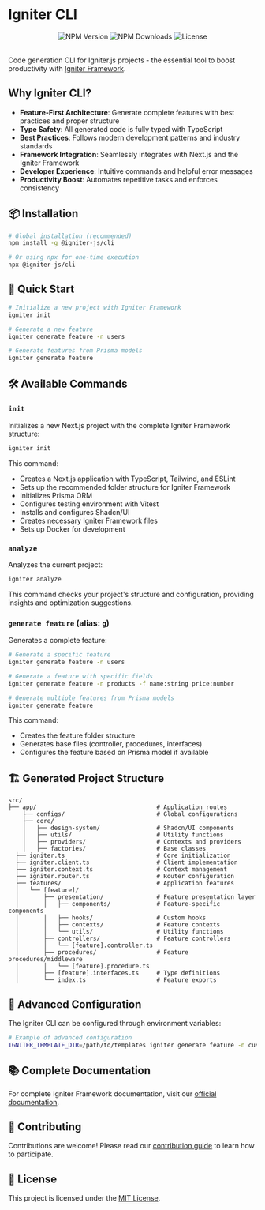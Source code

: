 # Igniter CLI

<div align="center">
  <img src="https://img.shields.io/npm/v/@igniter-js/cli" alt="NPM Version" />
  <img src="https://img.shields.io/npm/dm/@igniter-js/cli" alt="NPM Downloads" />
  <img src="https://img.shields.io/github/license/felipebarcelospro/igniter-js" alt="License" />
</div>

<br />

Code generation CLI for Igniter.js projects - the essential tool to boost productivity with [Igniter Framework](https://github.com/felipebarcelospro/igniter-js).

## Why Igniter CLI?

* **Feature-First Architecture**: Generate complete features with best practices and proper structure
* **Type Safety**: All generated code is fully typed with TypeScript
* **Best Practices**: Follows modern development patterns and industry standards
* **Framework Integration**: Seamlessly integrates with Next.js and the Igniter Framework
* **Developer Experience**: Intuitive commands and helpful error messages
* **Productivity Boost**: Automates repetitive tasks and enforces consistency

## 📦 Installation

```bash
# Global installation (recommended)
npm install -g @igniter-js/cli

# Or using npx for one-time execution
npx @igniter-js/cli
```

## 🚀 Quick Start

```bash
# Initialize a new project with Igniter Framework
igniter init

# Generate a new feature
igniter generate feature -n users

# Generate features from Prisma models
igniter generate feature
```

## 🛠️ Available Commands

### `init`

Initializes a new Next.js project with the complete Igniter Framework structure:

```bash
igniter init
```

This command:
- Creates a Next.js application with TypeScript, Tailwind, and ESLint
- Sets up the recommended folder structure for Igniter Framework
- Initializes Prisma ORM
- Configures testing environment with Vitest
- Installs and configures Shadcn/UI
- Creates necessary Igniter Framework files
- Sets up Docker for development

### `analyze`

Analyzes the current project:

```bash
igniter analyze
```

This command checks your project's structure and configuration, providing insights and optimization suggestions.

### `generate feature` (alias: `g`)

Generates a complete feature:

```bash
# Generate a specific feature
igniter generate feature -n users

# Generate a feature with specific fields
igniter generate feature -n products -f name:string price:number

# Generate multiple features from Prisma models
igniter generate feature
```

This command:
- Creates the feature folder structure
- Generates base files (controller, procedures, interfaces)
- Configures the feature based on Prisma model if available

## 🏗️ Generated Project Structure

```
src/
├── app/                                  # Application routes
    ├── configs/                          # Global configurations
    ├── core/
    │   ├── design-system/                # Shadcn/UI components
    │   ├── utils/                        # Utility functions
    │   ├── providers/                    # Contexts and providers
    │   ├── factories/                    # Base classes
  ├── igniter.ts                          # Core initialization
  ├── igniter.client.ts                   # Client implementation
  ├── igniter.context.ts                  # Context management
  ├── igniter.router.ts                   # Router configuration
  ├── features/                           # Application features
  │   └── [feature]/
  │       ├── presentation/               # Feature presentation layer
  │       │   ├── components/             # Feature-specific components
  │       │   ├── hooks/                  # Custom hooks
  │       │   ├── contexts/               # Feature contexts
  │       │   └── utils/                  # Utility functions
  │       ├── controllers/                # Feature controllers
  │       │   └── [feature].controller.ts
  │       ├── procedures/                 # Feature procedures/middleware
  │       │   └── [feature].procedure.ts
  │       ├── [feature].interfaces.ts     # Type definitions
  │       └── index.ts                    # Feature exports
```

## 🔧 Advanced Configuration

The Igniter CLI can be configured through environment variables:

```bash
# Example of advanced configuration
IGNITER_TEMPLATE_DIR=/path/to/templates igniter generate feature -n custom
```

## 📚 Complete Documentation

For complete Igniter Framework documentation, visit our [official documentation](https://github.com/felipebarcelospro/igniter-js).

## 🤝 Contributing

Contributions are welcome! Please read our [contribution guide](CONTRIBUTING.md) to learn how to participate.

## 📄 License

This project is licensed under the [MIT License](LICENSE).